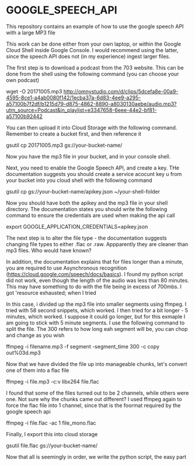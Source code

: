 # GOOGLE_SPEECH_API

This repository contains an example of how to use the google speech API with a large MP3 file

This work can be done either from your own laptop, or within the Google Cloud Shell inside Google Console. I would recommend using the latter, since the speech API does not (in my experience) ingest larger files.

The first step is to download a podcast from the 703 website. This can be done from the shell using the following command (you can choose your own podcast)

wget -O 20171005.mp3 http://omnystudio.com/d/clips/5dcefa8e-00a9-4595-8ce1-a4ab0080f142/1ecba37a-6d83-4ee9-a295-a57100b7f2df/b1215d79-d875-4862-8890-a8030130aebe/audio.mp3?utm_source=Podcast&in_playlist=e3347658-6eee-44e2-bf81-a57100b92442

You can then upload it into Cloud Storage with the following command. Remember to create a bucket first, and then reference it

gsutil cp 20171005.mp3 gs://your-bucket-name/

Now you have the mp3 file in your bucket, and in your console shell.

Next, you need to enable the Google Speech API, and create a key. THe documentation suggests you should create a service acocunt key
u from your bucket into you cloud shell with the following command

gsutil cp gs://your-bucket-name/apikey.json ~/your-shell-folder

Now you should have both the apikey and the mp3 file in your shell directory. The documentation states you should write the following command to ensure the credentials are used when making the api call

export GOOGLE_APPLICATION_CREDENTIALS=apikey.json

The next step is to alter the file type - the documentation suggests changing file types to either .flac or .raw. Appparently they are cleaner than mp3 files. Who would have known?

In addition, the documentation explains that for files longer than a minute, you are required to use Asynchronous recognition (https://cloud.google.com/speech/docs/basics). I found my python script did not work, even though the length of the audio was less than 80 minutes. This may have something to do with the file being in excess of 700mbs. I got 'resource exhausted; when I tried

In this case, i divided up the mp3 file into smaller segments using ffmpeg. I tried with 58 second snippets, which worked. I then tried for a bit longer - 5 minutes, which worked. I suppose it could go longer, but for this exmaple I am going to stick with 5 minute segments. I use the following command to split the file. The 300 refers to how long eah segment will be, you can chop and change as you wish

ffmpeg -i filename.mp3 -f segment -segment_time 300 -c copy out%03d.mp3

Now that we have divided the file up into manageable chunks, let's convert one of them into a flac file

ffmpeg -i file.mp3 -c:v libx264 file.flac

I found that some of the files turned out to be 2 channels, while others were one. Not sure why the chunks came out different? I used ffmpeg again to force the flac file into 1 channel, since that is the foormat required by the google speech api

ffmpeg -i file.flac -ac 1 file_mono.flac

Finally, I export this into cloud storage

gsutil file.flac gs://your-bucket-name/

Now that all is seemingly in order, we write the python script, the easy part

